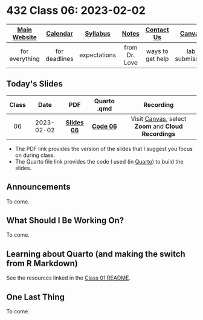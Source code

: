 # 432 Class 06: 2023-02-02

[Main Website](https://thomaselove.github.io/432-2023/) | [Calendar](https://thomaselove.github.io/432-2023/calendar.html) | [Syllabus](https://thomaselove.github.io/432-syllabus-2023/) | [Notes](https://thomaselove.github.io/432-notes/) | [Contact Us](https://thomaselove.github.io/432-2023/contact.html) | [Canvas](https://canvas.case.edu) | [Data and Code](https://github.com/THOMASELOVE/432-data) | [Sources](https://github.com/THOMASELOVE/432-classes-2023/tree/main/sources)
:-----------: | :--------------: | :----------: | :---------: | :-------------: | :-----------: | :------------: |:------:
for everything | for deadlines | expectations | from Dr. Love | ways to get help | lab submission | for downloads | to read

## Today's Slides

Class | Date | PDF | Quarto .qmd | Recording
:---: | :--------: | :------: | :------: | :-------------:
06 | 2023-02-02 | **[Slides 06](https://github.com/THOMASELOVE/432-slides-2023/blob/main/slides06.pdf)** | **[Code 06](https://github.com/THOMASELOVE/432-slides-2023/blob/main/slides06.qmd)** | Visit [Canvas](https://canvas.case.edu/), select **Zoom** and **Cloud Recordings**

- The PDF link provides the version of the slides that I suggest you focus on during class.
- The Quarto file link provides the code I used (in [Quarto](https://quarto.org/)) to build the slides.

## Announcements
 
To come.

## What Should I Be Working On?

To come.

## Learning about Quarto (and making the switch from R Markdown)

See the resources linked in the [Class 01 README](https://github.com/THOMASELOVE/432-classes-2023/tree/main/class01).

## One Last Thing

To come.
